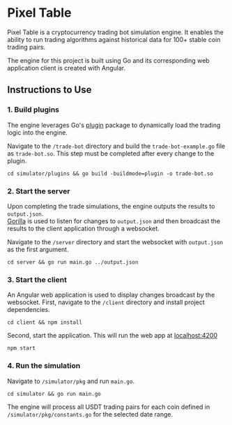 # Pixel Table
Pixel Table is a cryptocurrency trading bot simulation engine.  It enables the ability to run trading algorithms
against historical data for 100+ stable coin trading pairs.

The engine for this project is built using Go and its corresponding web application client is 
created with Angular.

## Instructions to Use
### 1. Build plugins
The engine leverages Go's [plugin](https://golang.org/pkg/plugin/) package to dynamically load 
the trading logic into the engine.

Navigate to the `/trade-bot` directory and build the `trade-bot-example.go` file as `trade-bot.so`.  This step must be 
completed after every change to the plugin.
```
cd simulator/plugins && go build -buildmode=plugin -o trade-bot.so
```

### 2. Start the server
Upon completing the trade simulations, the engine outputs the results to `output.json`.  
[Gorilla](https://github.com/gorilla/websocket) is used to listen for changes to `output.json` 
and then broadcast the results to the client application through a websocket.

Navigate to the `/server` directory and start the websocket with `output.json` as the first argument.
```
cd server && go run main.go ../output.json
```

### 3. Start the client
An Angular web application is used to display changes broadcast by the websocket.  First, navigate to the `/client` directory and install project dependencies.
```
cd client && npm install
```

Second, start the application.  This will run the web app at [localhost:4200](http://localhost:4200)
```
npm start
```

### 4. Run the simulation
Navigate to `/simulator/pkg` and run `main.go`.
```
cd simulator && go run main.go
```

The engine will process all USDT trading pairs for each coin defined in `/simulator/pkg/constants.go` for the selected date range.
